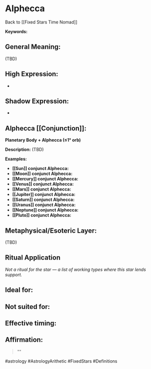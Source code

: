 # Alphecca

Back to [[Fixed Stars Time Nomad]]

**Keywords:** 

## General Meaning:
(TBD)

## High Expression:
- 

## Shadow Expression:
- 

## Alphecca [[Conjunction]]:

**Planetary Body + Alphecca (≤1° orb)**

**Description:**
(TBD)

**Examples:**
- **[[Sun]] conjunct Alphecca:** 
- **[[Moon]] conjunct Alphecca:** 
- **[[Mercury]] conjunct Alphecca:** 
- **[[Venus]] conjunct Alphecca:** 
- **[[Mars]] conjunct Alphecca:** 
- **[[Jupiter]] conjunct Alphecca:** 
- **[[Saturn]] conjunct Alphecca:** 
- **[[Uranus]] conjunct Alphecca:** 
- **[[Neptune]] conjunct Alphecca:** 
- **[[Pluto]] conjunct Alphecca:** 

## Metaphysical/Esoteric Layer:
(TBD)

## Ritual Application
*Not a ritual for the star — a list of working types where this star lends support.*

**Ideal for:**
- 
**Not suited for:**
- 
**Effective timing:**
- 

## Affirmation:

> ""

#astrology #AstrologyArithetic #FixedStars #Definitions
